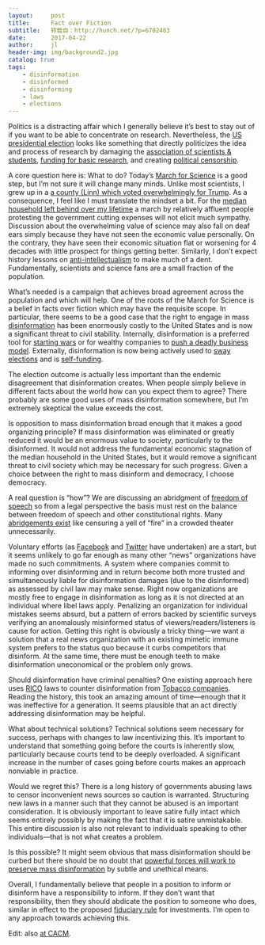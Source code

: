 ```yaml
---
layout:     post
title:      Fact over Fiction
subtitle:   转载自：http://hunch.net/?p=6702463
date:       2017-04-22
author:     jl
header-img: img/background2.jpg
catalog: true
tags:
    - disinformation
    - disinformed
    - disinforming
    - laws
    - elections
---
```


Politics is a distracting affair which I generally believe it’s best to stay out of if you want to be able to concentrate on research. Nevertheless, the [US presidential election](https://en.wikipedia.org/wiki/United_States_presidential_election,_2016) looks like something that directly politicizes the idea and process of research by damaging the [association of scientists & students](https://www.nytimes.com/2017/03/16/us/international-students-us-colleges-trump.html), [funding for basic research](https://www.nytimes.com/2017/03/16/climate/trump-budget-science-research.html?_r=0), and creating [political censorship](https://www.usatoday.com/story/news/politics/2017/01/24/epa-pause-public-communications-fuels-wider-alarm-openness/97009206). 

A core question here is: What to do? Today’s [March for Science](https://www.marchforscience.com/) is a good step, but I’m not sure it will change many minds. Unlike most scientists, I grew up in a [a county (Linn) which voted overwhelmingly for Trump](http://www.politico.com/2016-election/results/map/president/oregon). As a consequence, I feel like I must translate the mindset a bit. For the [median household left behind over my lifetime](https://www.scientificamerican.com/article/we-must-track-how-technology-is-changing-work) a march by relatively affluent people protesting the government cutting expenses will not elicit much sympathy. Discussion about the overwhelming value of science may also fall on deaf ears simply because they have not seen the economic value personally. On the contrary, they have seen their economic situation flat or worsening for 4 decades with little prospect for things getting better. Similarly, I don’t expect history lessons on [anti-intellectualism](https://en.wikipedia.org/wiki/Anti-intellectualism) to make much of a dent. Fundamentally, scientists and science fans are a small fraction of the population.

What’s needed is a campaign that achieves broad agreement across the population and which will help. One of the roots of the March for Science is a belief in facts over fiction which may have the requisite scope. In particular, there seems to be a good case that the right to engage in mass [disinformation](https://en.wikipedia.org/wiki/Disinformation) has been enormously costly to the United States and is now a significant threat to civil stability. Internally, disinformation is a preferred tool for [starting wars](https://en.wikipedia.org/wiki/Iraq_War) or for wealthy companies to [push a deadly business model](http://www.dwlr.com/blog/2011-05-12/rico-convictions-major-tobacco-companies-affirmed). Externally, disinformation is now being actively used to [sway elections](https://en.wikipedia.org/wiki/Russian_interference_in_the_2016_United_States_elections) and is [self-funding](http://www.nbcnews.com/news/world/fake-news-how-partying-macedonian-teen-earns-thousands-publishing-lies-n692451). 

The election outcome is actually less important than the endemic disagreement that disinformation creates. When people simply believe in different facts about the world how can you expect them to agree? There probably are some good uses of mass disinformation somewhere, but I’m extremely skeptical the value exceeds the cost. 

Is opposition to mass disinformation broad enough that it makes a good organizing principle? If mass disinformation was eliminated or greatly reduced it would be an enormous value to society, particularly to the disinformed. It would not address the fundamental economic stagnation of the median household in the United States, but it would remove a significant threat to civil society which may be necessary for such progress. Given a choice between the right to mass disinform and democracy, I choose democracy. 

A real question is “how”? We are discussing an abridgment of [freedom of speech](https://en.wikipedia.org/wiki/Freedom_of_speech) so from a legal perspective the basis must rest on the balance between freedom of speech and other constitutional rights. Many [abridgements exist](https://en.wikipedia.org/wiki/Freedom_of_speech_in_the_United_States#Types_of_speech_restrictions) like censuring a yell of “fire” in a crowded theater unnecessarily. 

Voluntary efforts (as [Facebook](http://facebook.com/.) and [Twitter](http://twitter.com/.) have undertaken) are a start, but it seems unlikely to go far enough as many other “news” organizations have made no such commitments. A system where companies commit to informing over disinforming and in return become both more trusted and simultaneously liable for disinformation damages (due to the disinformed) as assessed by civil law may make sense. Right now organizations are mostly free to engage in disinformation as long as it is not directed at an individual where libel laws apply. Penalizing an organization for individual mistakes seems absurd, but a pattern of errors backed by scientific surveys verifying an anomalously misinformed status of viewers/readers/listeners is cause for action. Getting this right is obviously a tricky thing—we want a solution that a real news organization with an existing mimetic immune system prefers to the status quo because it curbs competitors that disinform. At the same time, there must be enough teeth to make disinformation uneconomical or the problem only grows.

Should disinformation have criminal penalties? One existing approach here uses [RICO](https://en.wikipedia.org/wiki/Racketeer_Influenced_and_Corrupt_Organizations_Act) laws to counter disinformation from [Tobacco companies](http://www.dwlr.com/blog/2011-05-12/rico-convictions-major-tobacco-companies-affirmed). Reading the history, this took an amazing amount of time—enough that it was ineffective for a generation. It seems plausible that an act directly addressing disinformation may be helpful. 

What about technical solutions? Technical solutions seem necessary for success, perhaps with changes to law incentivizing this. It’s important to understand that something going before the courts is inherently slow, particularly because courts tend to be deeply overloaded. A significant increase in the number of cases going before courts makes an approach nonviable in practice.

Would we regret this? There is a long history of governments abusing laws to censor inconvenient news sources so caution is warranted. Structuring new laws in a manner such that they cannot be abused is an important consideration. It is obviously important to leave satire fully intact which seems entirely possibly by making the fact that it is satire unmistakable. This entire discussion is also not relevant to individuals speaking to other individuals—that is not what creates a problem. 

Is this possible? It might seem obvious that mass disinformation should be curbed but there should be no doubt that [powerful forces will work to preserve mass disinformation](https://www.nytimes.com/2016/05/31/world/europe/russia-finland-nato-trolls.html) by subtle and unethical means.

Overall, I fundamentally believe that people in a position to inform or disinform have a responsibility to inform. If they don’t want that responsibility, then they should abdicate the position to someone who does, similar in effect to the proposed [fiduciary rule](http://time.com/money/4640730/wall-street-fights-fiduciary) for investments. I’m open to any approach towards achieving this. 

Edit: also [at CACM](https://cacm.acm.org/blogs/blog-cacm/216306-fact-over-fiction/fulltext).
